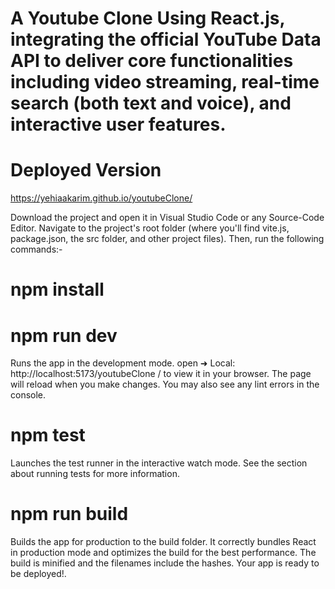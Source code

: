 # A Youtube Clone Using React.js, integrating the official YouTube Data API to deliver core functionalities including video streaming, real-time search (both text and voice), and interactive user features. 

# Deployed Version

https://yehiaakarim.github.io/youtubeClone/

Download the project and open it in Visual Studio Code or any Source-Code Editor. Navigate to the project's root folder (where you'll find vite.js, package.json, the src folder, and other project files). Then, run the following commands:- 

# npm install

# npm run dev

Runs the app in the development mode. open ➜  Local:   http://localhost:5173/youtubeClone / to view it in your browser. The page will reload when you make changes. You may also see any lint errors in the console.

# npm test 

Launches the test runner in the interactive watch mode. See the section about running tests for more information.

# npm run build

Builds the app for production to the build folder. It correctly bundles React in production mode and optimizes the build for the best performance. The build is minified and the filenames include the hashes. Your app is ready to be deployed!.
